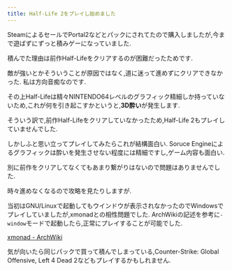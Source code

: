 ```yaml
---
title: Half-Life 2をプレイし始めました
---
```


SteamによるセールでPortal2などとパックにされてたので購入しましたが,今まで遊ばずにずっと積みゲーになっていました.

積んでた理由は前作Half-Lifeをクリアするのが困難だったためです.

敵が強いとかそういうことが原因ではなく,道に迷って進めずにクリアできなかった.
私は方向音痴なのです.

その上Half-Lifeは精々NINTENDO64レベルのグラフィック精細しか持っていないため,これが何を引き起こすかというと,**3D酔い**が発生します.

そういう訳で,前作Half-Lifeをクリアしていなかったため,Half-Life 2もプレイしていませんでした.

しかしふと思い立ってプレイしてみたらこれが結構面白い.
Soruce Engineによるグラフィックは酔いを発生させない程度には精細ですし,ゲーム内容も面白い.

別に前作をクリアしてなくてもあまり繋がりはないので問題はありませんでした.

時々進めなくなるので攻略を見たりしますが.

当初はGNU/Linuxで起動してもウインドウが表示されなかったのでWindowsでプレイしていましたが,xmonadとの相性問題でした.
ArchWikiの記述を参考に`-window`モードで起動したら,正常にプレイすることが可能でした.

[xmonad - ArchWiki](https://wiki.archlinuxjp.org/index.php/Xmonad#Steam_.E3.81.AE.E3.82.B2.E3.83.BC.E3.83.A0_.28Half-Life.2C_Left_4_Dead.2C_.E2.80.A6.29_.E3.81.A8_xmonad)

気が向いたら同じパックで買って積んでしまっている,Counter-Strike: Global Offensive, Left 4 Dead 2などもプレイするかもしれません.
